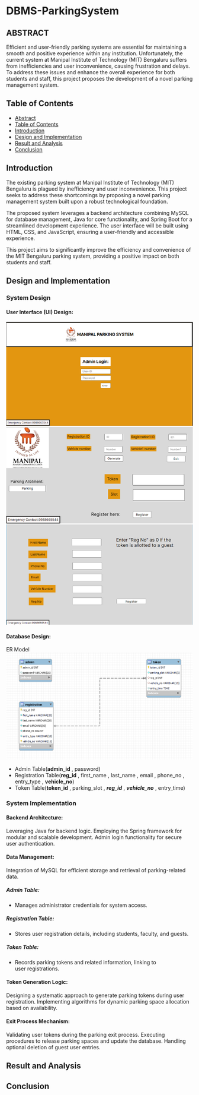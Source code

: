 # DBMS-ParkingSystem

## ABSTRACT

Efficient and user-friendly parking systems are essential for maintaining a smooth and positive experience within any institution. Unfortunately, the current system at Manipal Institute of Technology (MIT) Bengaluru suffers from inefficiencies and user inconvenience, causing frustration and delays. To address these issues and enhance the overall experience for both students and staff, this project proposes the development of a novel parking management system.

## Table of Contents
+ [Abstract](#abstract)
+ [Table of Contents](#table-of-contents)
+ [Introduction](#introduction)
+ [Design and Implementation](#design-and-implementation)
+ [Result and Analysis](#result-and-analysis)
+ [Conclusion](#conclusion)

## Introduction

The existing parking system at Manipal Institute of Technology (MIT) Bengaluru is plagued by inefficiency and user inconvenience. This project seeks to address these shortcomings by proposing a novel parking management system built upon a robust technological foundation.

The proposed system leverages a backend architecture combining MySQL for database management, Java for core functionality, and Spring Boot for a streamlined development experience. The user interface will be built using HTML, CSS, and JavaScript, ensuring a user-friendly and accessible experience.

This project aims to significantly improve the efficiency and convenience of the MIT Bengaluru parking system, providing a positive impact on both students and staff.

## Design and Implementation
### System Design
#### User Interface (UI) Design:
![alt text](views/images/index.png)
![alt text](views/images/token.png)
![alt text](views/images/reg.png)
#### Database Design:
ER Model
![alt text](views/images/ER_model.png)
* Admin Table(**admin_id** , password)
* Registration Table(**reg_id** , first_name , last_name , email , phone_no , entry_type , **vehicle_no**)
* Token Table(**token_id** , parking_slot , ***reg_id*** , ***vehicle_no*** , entry_time)
### System Implementation

#### Backend Architecture:
Leveraging Java for backend logic.
Employing the Spring framework for modular and scalable development.
Admin login functionality for secure user authentication.

#### Data Management:
Integration of MySQL for efficient storage and retrieval of parking-related data.

##### Admin Table:
+ Manages administrator credentials for system access.

##### Registration Table:
+ Stores user registration details, including students, faculty, and guests.

##### Token Table:
+ Records parking tokens and related information, linking to user registrations.

#### Token Generation Logic:
Designing a systematic approach to generate parking tokens during user registration.
Implementing algorithms for dynamic parking space allocation based on availability.

#### Exit Process Mechanism:
Validating user tokens during the parking exit process.
Executing procedures to release parking spaces and update the database.
Handling optional deletion of guest user entries.


## Result and Analysis

## Conclusion


